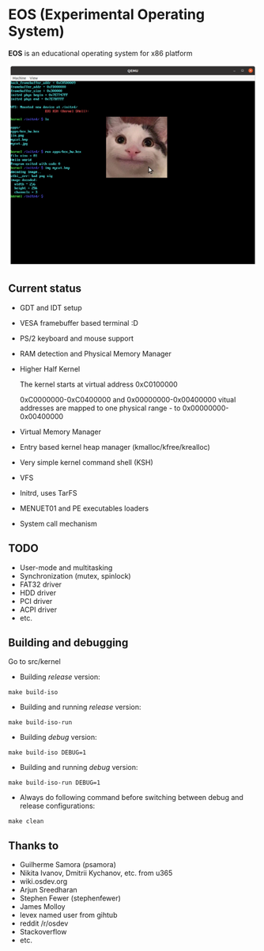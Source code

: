 # EOS (Experimental Operating System)

**EOS** is an educational operating system for x86 platform

![Screenshot](https://raw.githubusercontent.com/rgimad/EOS/master/screenshots/screenshot1.png "Screenshot")

## Current status

- GDT and IDT setup
- VESA framebuffer based terminal :D
- PS/2 keyboard and mouse support
- RAM detection and Physical Memory Manager
- Higher Half Kernel

  The kernel starts at virtual address 0xC0100000

  0xC0000000-0xC0400000 and 0x00000000-0x00400000 vitual addresses are mapped to one physical range - to 0x00000000-0x00400000
- Virtual Memory Manager
- Entry based kernel heap manager (kmalloc/kfree/krealloc)
- Very simple kernel command shell (KSH)
- VFS
- Initrd, uses TarFS
- MENUET01 and PE executables loaders
- System call mechanism

## TODO
- User-mode and multitasking
- Synchronization (mutex, spinlock)
- FAT32 driver
- HDD driver
- PCI driver
- ACPI driver
- etc.

## Building and debugging
Go to src/kernel

- Building *release* version:

```Shell
make build-iso
```

- Building and running *release* version:

```Shell
make build-iso-run
```

- Building *debug* version:

```Shell
make build-iso DEBUG=1
```

- Building and running *debug* version:

```Shell
make build-iso-run DEBUG=1
```

- Always do following command before switching between debug and release configurations:

```Shell
make clean
```

## Thanks to

- Guilherme Samora (psamora)
- Nikita Ivanov, Dmitrii Kychanov, etc. from u365
- wiki.osdev.org
- Arjun Sreedharan
- Stephen Fewer (stephenfewer)
- James Molloy
- levex named user from gihtub
- reddit /r/osdev
- Stackoverflow
- etc.

